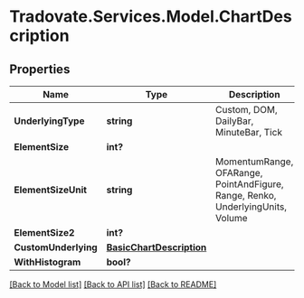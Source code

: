# Tradovate.Services.Model.ChartDescription
## Properties

Name | Type | Description | Notes
------------ | ------------- | ------------- | -------------
**UnderlyingType** | **string** | Custom, DOM, DailyBar, MinuteBar, Tick | 
**ElementSize** | **int?** |  | 
**ElementSizeUnit** | **string** | MomentumRange, OFARange, PointAndFigure, Range, Renko, UnderlyingUnits, Volume | 
**ElementSize2** | **int?** |  | [optional] 
**CustomUnderlying** | [**BasicChartDescription**](BasicChartDescription.md) |  | [optional] 
**WithHistogram** | **bool?** |  | [optional] 

[[Back to Model list]](../README.md#documentation-for-models) [[Back to API list]](../README.md#documentation-for-api-endpoints) [[Back to README]](../README.md)

